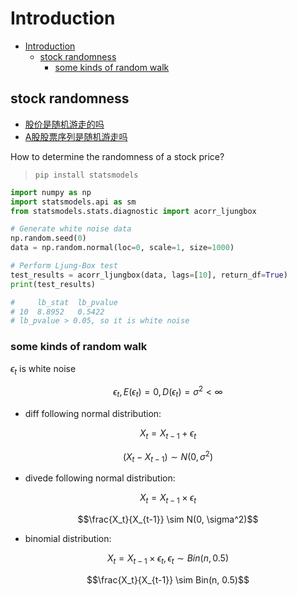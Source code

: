 # Introduction

- [Introduction](#introduction)
  - [stock randomness](#stock-randomness)
    - [some kinds of random walk](#some-kinds-of-random-walk)

## stock randomness

- [股价是随机游走的吗](https://zhuanlan.zhihu.com/p/115342322)
- [A股股票序列是随机游走吗](https://zhuanlan.zhihu.com/p/146905803)

How to determine the randomness of a stock price?
> `pip install statsmodels`

```py
import numpy as np
import statsmodels.api as sm
from statsmodels.stats.diagnostic import acorr_ljungbox

# Generate white noise data
np.random.seed(0)
data = np.random.normal(loc=0, scale=1, size=1000)

# Perform Ljung-Box test
test_results = acorr_ljungbox(data, lags=[10], return_df=True)
print(test_results)

#     lb_stat  lb_pvalue
# 10  8.8952   0.5422
# lb_pvalue > 0.05, so it is white noise
```

### some kinds of random walk

$\epsilon_t$ is white noise

$$\epsilon_t, E(\epsilon_t)=0, D(\epsilon_t)=\sigma^2<\infty$$

- diff following normal distribution:

$$X_t = X_{t-1} + \epsilon_t$$

$$(X_t - X_{t-1}) \sim N(0, \sigma^2)$$

- divede following normal distribution:

$$X_t = X_{t-1} \times \epsilon_t$$

$$\frac{X_t}{X_{t-1}} \sim N(0, \sigma^2)$$

- binomial distribution:

$$X_t = X_{t-1} \times \epsilon_t, \epsilon_t \sim Bin(n, 0.5)$$

$$\frac{X_t}{X_{t-1}} \sim Bin(n, 0.5)$$